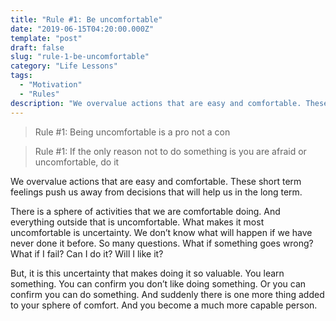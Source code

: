 ```yaml
---
title: "Rule #1: Be uncomfortable"
date: "2019-06-15T04:20:00.000Z"
template: "post"
draft: false
slug: "rule-1-be-uncomfortable"
category: "Life Lessons"
tags:
  - "Motivation"
  - "Rules"
description: "We overvalue actions that are easy and comfortable. These short term feelings push us away from decisions that will help us in the long term."
---
```


> Rule #1: Being uncomfortable is a pro not a con

> Rule #1: If the only reason not to do something is you are afraid or uncomfortable, do it

We overvalue actions that are easy and comfortable. These short term feelings push us away from decisions that will help us in the long term.

There is a sphere of activities that we are comfortable doing. And everything outside that is uncomfortable. What makes it most uncomfortable is uncertainty. We don’t know what will happen if we have never done it before. So many questions. What if something goes wrong? What if I fail? Can I do it? Will I like it?

But, it is this uncertainty that makes doing it so valuable. You learn something. You can confirm you don’t like doing something. Or you can confirm you can do something. And suddenly there is one more thing added to your sphere of comfort. And you become a much more capable person.
